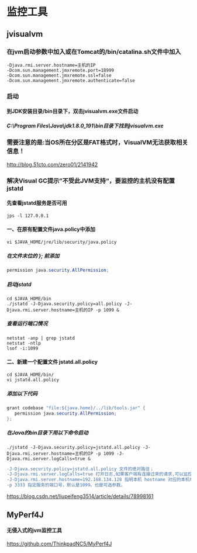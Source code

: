 # 监控工具

## jvisualvm

### 在jvm启动参数中加入或在Tomcat的/bin/catalina.sh文件中加入
```shell
-Djava.rmi.server.hostname=主机的IP
-Dcom.sun.management.jmxremote.port=18999
-Dcom.sun.management.jmxremote.ssl=false
-Dcom.sun.management.jmxremote.authenticate=false
```
### 启动
#### 到JDK安装目录/bin目录下，双击jvisualvm.exe文件启动
##### C:\Program Files\Java\jdk1.8.0_191\bin目录下找到jvisualvm.exe

### 需要注意的是:当OS所在分区是FAT格式时，VisualVM无法获取相关信息！

http://blog.51cto.com/zero01/2141942

### 解决Visual GC提示”不受此JVM支持“，要监控的主机没有配置jstatd
#### 先查看jstatd服务是否可用
```shell
jps -l 127.0.0.1
```
#### 一、在原有配置文件java.policy中添加
```shell
vi $JAVA_HOME/jre/lib/security/java.policy
```
##### 在文件末位的 }; 前添加
```java
permission java.security.AllPermission;
```
##### 启动jstatd
```shell
cd $JAVA_HOME/bin
./jstatd -J-Djava.security.policy=all.policy -J-Djava.rmi.server.hostname=主机的IP -p 1099 &
```
##### 查看运行端口情况
```shell
netstat -anp | grep jstatd
netstat -ntlp
lsof -i:1099
```

#### 二、新建一个配置文件 jstatd.all.policy
```sehll
cd $JAVA_HOME/bin/
vi jstatd.all.policy
```
##### 添加以下代码
```java
grant codebase "file:${java.home}/../lib/tools.jar" {
   permission java.security.AllPermission;
};
```
##### 在Java的bin目录下用以下命令启动
```shell
./jstatd -J-Djava.security.policy=jstatd.all.policy -J-Djava.rmi.server.hostname=主机的IP -p 1099 -J-Djava.rmi.server.logCalls=true &
```
```diff
-J-Djava.security.policy=jstatd.all.policy 文件的绝对路径；
-J-Djava.rmi.server.logCalls=true 打开日志,如果客户端有连接过来的请求,可以监控到,便于排错；
-J-Djava.rmi.server.hostname=192.168.134.128 指明本机 hostname 对应的本机地址,确保该地址可以给客户机访问。因为有的服务器 hostname 对应的 ip 不一定是外网能连上的，最好在这里直接明确指定；
-p 3333 指定服务的端口号，默认是1099。也是可选参数。
```

https://blog.csdn.net/liupeifeng3514/article/details/78998161


## MyPerf4J
#### 无侵入式的jvm监控工具
https://github.com/ThinkpadNC5/MyPerf4J
